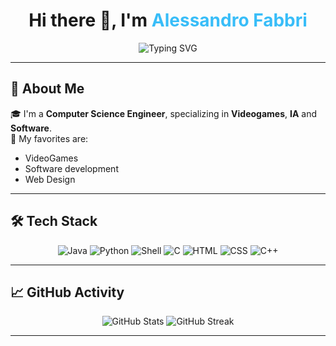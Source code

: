 <h1 align="center">Hi there 👋, I'm <span style="color:#38BDF8;">Alessandro Fabbri</span></h1>

<div align="center">
  <img src="https://readme-typing-svg.herokuapp.com?font=Fira+Code&size=22&pause=1000&color=38BDF8&center=true&vCenter=true&width=435&lines=Computer+Science+Engineer;Videogames+lover;I+am+the+greatest+humanity;has+to+offer;+and+the+lowest+%F0%9F%9A%80" alt="Typing SVG" />
</div>

---

## 🚀 About Me

🎓 I'm a **Computer Science Engineer**, specializing in **Videogames**, **IA** and **Software**.  
🧠 My favorites are:
- VideoGames
- Software development
- Web Design

---

## 🛠️ Tech Stack

<div align="center">
  <img src="https://img.shields.io/badge/Java-007396?style=for-the-badge&logo=java&logoColor=white" alt="Java" />
  <img src="https://img.shields.io/badge/Python-3776AB?style=for-the-badge&logo=python&logoColor=white" alt="Python" />
  <img src="https://img.shields.io/badge/Shell-4EAA25?style=for-the-badge&logo=gnu-bash&logoColor=white" alt="Shell" />
  <img src="https://img.shields.io/badge/C-00599C?style=for-the-badge&logo=c&logoColor=white" alt="C" />
  <img src="https://img.shields.io/badge/HTML5-E34F26?style=for-the-badge&logo=html5&logoColor=white" alt="HTML" />
  <img src="https://img.shields.io/badge/CSS3-1572B6?style=for-the-badge&logo=css3&logoColor=white" alt="CSS" />
  <img src="https://img.shields.io/badge/C%2B%2B--violet?style=flat&logo=cplusplus&logoColor=violet&color=white" alt="C++"/>
</div>

---

## 📈 GitHub Activity

<div align="center">
  <img src="https://github-readme-stats.vercel.app/api?username=Al3fabbrii&show_icons=true&theme=radical&hide_border=true" alt="GitHub Stats" />
  <img src="https://github-readme-streak-stats.herokuapp.com/?user=Al3fabbrii&theme=radical&hide_border=true" alt="GitHub Streak" />
</div>

---
